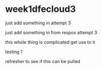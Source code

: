 # week1dfecloud3
just add something in attempt 3

just add something in from respos attempt 3

this whole thing is complicated get use to it

testing 1

refresher to see if this can be pulled
